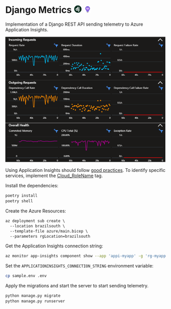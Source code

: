 # Django Metrics <img src=".docs/django.jpg" width=25 /> <img src=".docs/appi.svg" width=22 />

Implementation of a Django REST API sending telemetry to Azure Application Insights.

<img src=".docs/metrics.png" width=500 />

Using Application Insights should follow [good practices][1]. To identify specific services, implement the [Cloud_RoleName][2] tag.

Install the dependencies:

```sh
poetry install
poetry shell
```

Create the Azure Resources:

```
az deployment sub create \
  --location brazilsouth \
  --template-file azure/main.bicep \
  --parameters rgLocation=brazilsouth
```

Get the Application Insights connection string:

```sh
az monitor app-insights component show --app 'appi-myapp' -g 'rg-myapp' --query 'connectionString' -o tsv
```

Set the `APPLICATIONINSIGHTS_CONNECTION_STRING` environment variable:

```sh
cp sample.env .env
```

Apply the migrations and start the server to start sending telemetry.

```sh
python manage.py migrate
python manage.py runserver
```

[1]: https://learn.microsoft.com/en-us/azure/azure-monitor/app/separate-resources
[2]: https://learn.microsoft.com/en-us/azure/azure-monitor/app/app-map?tabs=python#set-or-override-cloud-role-name
